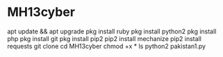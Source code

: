 # MH13cyber
apt update && apt upgrade
pkg install ruby
pkg install python2
pkg install php
pkg install git
pkg install pip2
pip2 install mechanize
pip2 install requests
git clone 
cd MH13cyber
chmod +x *
ls
python2 pakistan1.py
